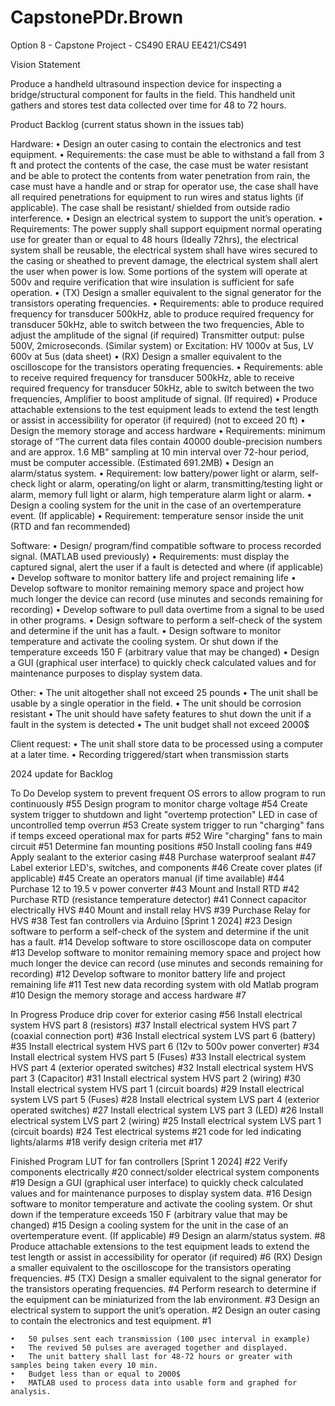 # CapstonePDr.Brown
Option 8 - Capstone Project - CS490 ERAU
			      EE421/CS491

Vision Statement

Produce a handheld ultrasound inspection device for inspecting a bridge/structural component for faults in the field. This handheld unit gathers and stores test data collected over time for 48 to 72 hours.

Product Backlog
(current status shown in the issues tab)

Hardware:
	•	Design an outer casing to contain the electronics and test equipment.
	•	Requirements: the case must be able to withstand a fall from 3 ft and protect the contents of the case, the case must be water resistant and be able to protect the contents from water penetration from rain, 				      the case must have a handle and or strap for operator use, the case shall have all required penetrations for equipment to run wires and status lights (if applicable). The case shall be resistant/ 			      shielded from outside radio interference.
	•	Design an electrical system to support the unit’s operation.
	•	Requirements: The power supply shall support equipment normal operating use for greater than or equal to 48 hours (Ideally 72hrs), the electrical system shall be reusable, the electrical system shall have wires 			      secured to the casing or sheathed to prevent damage, the electrical system shall alert the user when power is low. Some portions of the system will operate at 500v and require verification that 			      wire insulation is sufficient for safe operation. 
	•	(TX) Design a smaller equivalent to the signal generator for the transistors operating frequencies.
	•	Requirements: able to produce required frequency for transducer 500kHz, able to produce required frequency for transducer 50kHz, able to switch between the two frequencies, Able to adjust the amplitude of 			              the signal (if required) Transmitter output: pulse 500V, 2microseconds. (Similar system) or Excitation: HV 1000v at 5us, LV 600v at 5us (data sheet)
	•	(RX) Design a smaller equivalent to the oscilloscope for the transistors operating frequencies.
	•	Requirements: able to receive required frequency for transducer 500kHz, able to receive required frequency for transducer 50kHz, able to switch between the two frequencies, Amplifier to boost amplitude of signal. 			      (If required)
	•	Produce attachable extensions to the test equipment leads to extend the test length or assist in accessibility for operator (if required) (not to exceed 20 ft)
	•	Design the memory storage and access hardware
	•	Requirements: minimum storage of “The current data files contain 40000 double-precision numbers and are approx. 1.6 MB” sampling at 10 min interval over 72-hour period, must be computer accessible. 					      (Estimated 691.2MB)
	•	Design an alarm/status system.
	•	Requirement: low battery/power light or alarm, self-check light or alarm, operating/on light or alarm, transmitting/testing light or alarm, memory full light or alarm, high temperature alarm light or alarm.
	•	Design a cooling system for the unit in the case of an overtemperature event. (If applicable)
	•	Requirement: temperature sensor inside the unit (RTD and fan recommended)

Software:
	•	Design/ program/find compatible software to process recorded signal. (MATLAB used previously)
	•	Requirements: must display the captured signal, alert the user if a fault is detected and where (if applicable)
	•	Develop software to monitor battery life and project remaining life 
	•	Develop software to monitor remaining memory space and project how much longer the device can record (use minutes and seconds remaining for recording)
	•	Develop software to pull data overtime from a signal to be used in other programs.
	•	Design software to perform a self-check of the system and determine if the unit has a fault.
	•	Design software to monitor temperature and activate the cooling system. Or shut down if the temperature exceeds 150 F (arbitrary value that may be changed)
	•	Design a GUI (graphical user interface) to quickly check calculated values and for maintenance purposes to display system data.
	
Other:
	•	The unit altogether shall not exceed 25 pounds 
	•	The unit shall be usable by a single operatior in the field.
	•	The unit should be corrosion resistant
	•	The unit should have safety features to shut down the unit if a fault in the system is detected
	•	The unit budget shall not exceed 2000$

Client request:
	•	The unit shall store data to be processed using a computer at a later time.
	•	Recording triggered/start when transmission starts

 
 
 
 2024 update for Backlog

To Do
Develop system to prevent frequent OS errors to allow program to run continuously #55
Design program to monitor charge voltage #54
Create system trigger to shutdown and light "overtemp protection" LED in case of uncontrolled temp overrun #53
Create system trigger to run "charging" fans if temps exceed operational max for parts #52
Wire "charging" fans to main circuit #51
Determine fan mounting positions #50
Install cooling fans #49
Apply sealant to the exterior casing #48
Purchase waterproof sealant #47
Label exterior LED's, switches, and components #46
Create cover plates (if applicable) #45
Create an operators manual (if time available) #44
Purchase 12 to 19.5 v power converter #43
Mount and Install RTD #42
Purchase RTD (resistance temperature detector) #41
Connect capacitor electrically HVS #40
Mount and install relay HVS #39
Purchase Relay for HVS #38
Test fan controllers via Arduino [Sprint 1 2024] #23
Design software to perform a self-check of the system and determine if the unit has a fault. #14
Develop software to store oscilloscope data on computer #13
Develop software to monitor remaining memory space and project how much longer the device can record (use minutes and seconds remaining for recording) #12
Develop software to monitor battery life and project remaining life #11
Test new data recording system with old Matlab program #10
Design the memory storage and access hardware #7

In Progress
Produce drip cover for exterior casing #56
Install electrical system HVS part 8 (resistors) #37
Install electrical system HVS part 7 (coaxial connection port) #36
Install electrical system LVS part 6 (battery) #35
Install electrical system HVS part 6 (12v to 500v power converter) #34
Install electrical system HVS part 5 (Fuses) #33
Install electrical system HVS part 4 (exterior operated switches) #32
Install electrical system HVS part 3 (Capacitor) #31
Install electrical system HVS part 2 (wiring) #30
Install electrical system HVS part 1 (circuit boards) #29
Install electrical system LVS part 5 (Fuses) #28
Install electrical system LVS part 4 (exterior operated switches) #27
Install electrical system LVS part 3 (LED) #26
Install electrical system LVS part 2 (wiring) #25
Install electrical system LVS part 1 (circuit boards) #24
Test electrical systems #21
code for led indicating lights/alarms #18
verify design criteria met #17

Finished
Program LUT for fan controllers [Sprint 1 2024] #22
Verify components electrically #20
connect/solder electrical system components #19
Design a GUI (graphical user interface) to quickly check calculated values and for maintenance purposes to display system data. #16
Design software to monitor temperature and activate the cooling system. Or shut down if the temperature exceeds 150 F (arbitrary value that may be changed) #15
Design a cooling system for the unit in the case of an overtemperature event. (If applicable) #9
Design an alarm/status system. #8
Produce attachable extensions to the test equipment leads to extend the test length or assist in accessibility for operator (if required) #6
(RX) Design a smaller equivalent to the oscilloscope for the transistors operating frequencies. #5
(TX) Design a smaller equivalent to the signal generator for the transistors operating frequencies. #4
Perform research to determine if the equipment can be miniaturized from the lab environment. #3
Design an electrical system to support the unit’s operation. #2
Design an outer casing to contain the electronics and test equipment. #1

	•	50 pulses sent each transmission (100 µsec interval in example)
	•	The revived 50 pulses are averaged together and displayed.
	•	The unit battery shall last for 48-72 hours or greater with samples being taken every 10 min.
	•	Budget less than or equal to 2000$
	•	MATLAB used to process data into usable form and graphed for analysis.


